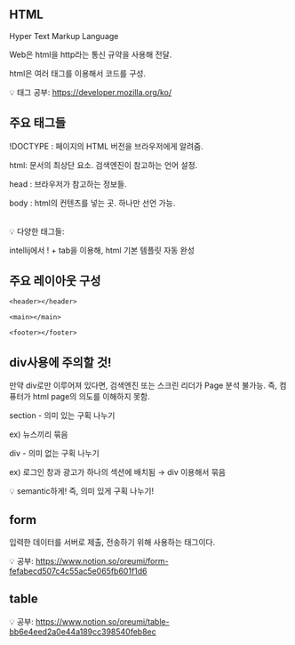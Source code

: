 ## HTML

Hyper Text Markup Language

Web은 html을 http라는 통신 규약을 사용해 전달. 

html은 여러 태그를 이용해서 코드를 구성.

💡 태그 공부: <https://developer.mozilla.org/ko/>


## 주요 태그들

!DOCTYPE : 페이지의 HTML 버전을 브라우저에게 알려줌.

html: 문서의 최상단 요소. 검색엔진이 참고하는 언어 설정.

head : 브라우저가 참고하는 정보들.

body :  html의 컨텐츠를 넣는 곳. 하나만 선언 가능.

<br>
💡 다양한 태그들: <https://www.notion.so/oreumi/12a3926f0eb1460bb2d06ac3f77cecd5>

intellij에서 ! + tab을 이용해, html 기본 템플릿 자동 완성

## 주요 레이아웃 구성
```
<header></header>

<main></main>

<footer></footer>
```
## div사용에 주의할 것!

만약 div로만 이루어져 있다면, 검색엔진 또는 스크린 리더가 Page 분석 불가능. 즉, 컴퓨터가 html page의 의도를 이해하지 못함.

section - 의미 있는 구획 나누기

ex) 뉴스끼리 묶음

div - 의미 없는 구획 나누기

ex) 로그인 창과 광고가 하나의 섹션에 배치됨 → div 이용해서 묶음

💡 semantic하게! 즉, 의미 있게 구획 나누기!


## form

입력한 데이터를 서버로 제출, 전송하기 위해 사용하는 태그이다. 

💡 공부: <https://www.notion.so/oreumi/form-fefabecd507c4c55ac5e065fb601f1d6>


## table

💡 공부: <https://www.notion.so/oreumi/table-bb6e4eed2a0e44a189cc398540feb8ec>

